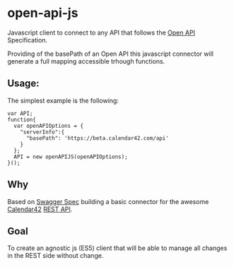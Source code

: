 # open-api-js

Javascript client to connect to any API that follows the [Open API](https://github.com/OAI/OpenAPI-Specification) Specification.

Providing of the basePath of an Open API this javascript connector will generate a full mapping accessible trhough functions.

## Usage:

The simplest example is the following:

```
var API;
function{
  var openAPIOptions = {
    "serverInfo":{
      "basePath": 'https://beta.calendar42.com/api'
    }
  };
  API = new openAPIJS(openAPIOptions);
}();
```

## Why

Based on [Swagger Spec](https://github.com/swagger-api/swagger-spec) building a basic connector for the awesome [Calendar42](http://calendar42.com) [REST API](https://calendar42.com/api/docs/).

## Goal

To create an agnostic js (ES5) client that will be able to manage all changes in the REST side without change.
